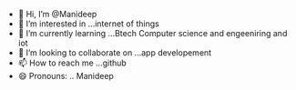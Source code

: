 - 👋 Hi, I’m @Manideep 
- 👀 I’m interested in ...internet of things 
- 🌱 I’m currently learning ...Btech Computer science and engeeniring and iot 
- 💞️ I’m looking to collaborate on ...app developement
- 📫 How to reach me ...github
- 😄 Pronouns: .. Manideep 


<!---
maddy1432/maddy1432 is a ✨ special ✨ repository because its `README.md` (this file) appears on your GitHub profile.
You can click the Preview link to take a look at your changes.
--->
